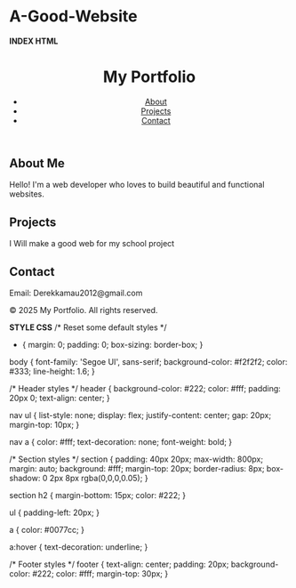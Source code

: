 # A-Good-Website
**INDEX HTML**
<!DOCTYPE html>
<html lang="en">
<head>
  <meta charset="UTF-8" />
  <meta name="viewport" content="width=device-width, initial-scale=1.0" />
  <title>My Portfolio</title>
  <link rel="stylesheet" href="style.css" />
</head>
<body>
  <header>
    <h1>My Portfolio</h1>
    <nav>
      <ul>
        <li><a href="#about">About</a></li>
        <li><a href="#projects">Projects</a></li>
        <li><a href="#contact">Contact</a></li>
      </ul>
    </nav>
  </header>

  <section id="about">
    <h2>About Me</h2>
    <p>Hello! I'm a web developer who loves to build beautiful and functional websites.</p>
  </section>

  <section id="projects">
    <h2>Projects</h2>
    I Will make a good web 
    for my school project
    
  </section>

  <section id="contact">
    <h2>Contact</h2>
    <p>Email: Derekkamau2012@gmail.com
  </section>

  <footer>
    <p>© 2025 My Portfolio. All rights reserved.</p>
  </footer>
</body>
</html>

**STYLE CSS**
/* Reset some default styles */
* {
  margin: 0;
  padding: 0;
  box-sizing: border-box;
}

body {
  font-family: 'Segoe UI', sans-serif;
  background-color: #f2f2f2;
  color: #333;
  line-height: 1.6;
}

/* Header styles */
header {
  background-color: #222;
  color: #fff;
  padding: 20px 0;
  text-align: center;
}

nav ul {
  list-style: none;
  display: flex;
  justify-content: center;
  gap: 20px;
  margin-top: 10px;
}

nav a {
  color: #fff;
  text-decoration: none;
  font-weight: bold;
}

/* Section styles */
section {
  padding: 40px 20px;
  max-width: 800px;
  margin: auto;
  background: #fff;
  margin-top: 20px;
  border-radius: 8px;
  box-shadow: 0 2px 8px rgba(0,0,0,0.05);
}

section h2 {
  margin-bottom: 15px;
  color: #222;
}

ul {
  padding-left: 20px;
}

a {
  color: #0077cc;
}

a:hover {
  text-decoration: underline;
}

/* Footer styles */
footer {
  text-align: center;
  padding: 20px;
  background-color: #222;
  color: #fff;
  margin-top: 30px;
}

